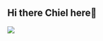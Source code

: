## Hi there Chiel here👋

<img src="https://i.pinimg.com/originals/16/89/5b/16895b231b6da505e2e4acef02a3c1fe.gif?raw=true">



